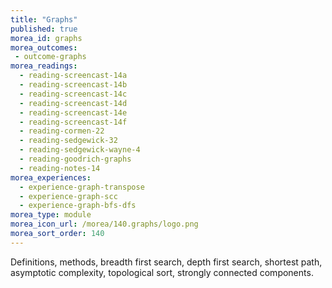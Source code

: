 ```yaml
---
title: "Graphs"
published: true
morea_id: graphs
morea_outcomes:
 - outcome-graphs
morea_readings:
  - reading-screencast-14a
  - reading-screencast-14b
  - reading-screencast-14c
  - reading-screencast-14d
  - reading-screencast-14e
  - reading-screencast-14f
  - reading-cormen-22
  - reading-sedgewick-32
  - reading-sedgewick-wayne-4
  - reading-goodrich-graphs
  - reading-notes-14
morea_experiences:
  - experience-graph-transpose
  - experience-graph-scc
  - experience-graph-bfs-dfs
morea_type: module
morea_icon_url: /morea/140.graphs/logo.png
morea_sort_order: 140
---
```


Definitions, methods, breadth first search, depth first search, shortest path, asymptotic complexity, topological sort, strongly connected components. 
